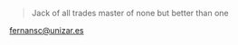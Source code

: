 > Jack of all trades
> master of none
> but better than one

fernansc@unizar.es

<!---
Phern4ndo/Phern4ndo is a ✨ special ✨ repository because its `README.md` (this file) appears on your GitHub profile.
You can click the Preview link to take a look at your changes.
--->
